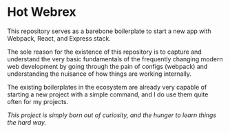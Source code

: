 # Hot Webrex
This repository serves as a barebone boilerplate to start a new app with Webpack, React, and Express stack. 

The sole reason for the existence of this repository is to capture and understand the very basic fundamentals of the frequently changing modern web development by going through the pain of configs (webpack) and understanding the nuisance of how things are working internally.

The existing boilerplates in the ecosystem are already very capable of starting a new project with a simple command, and I do use them quite often for my projects. 

*This project is simply born out of curiosity, and the hunger to learn things the hard way.*
